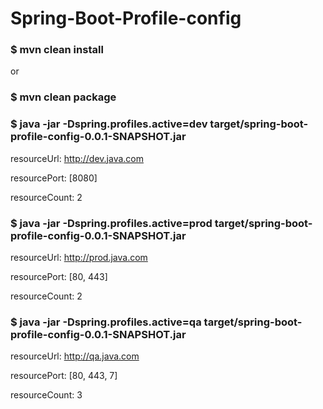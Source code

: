 # Spring-Boot-Profile-config

### $ mvn clean install 
or
### $ mvn clean package

### $ java -jar -Dspring.profiles.active=dev target/spring-boot-profile-config-0.0.1-SNAPSHOT.jar 

resourceUrl: http://dev.java.com

resourcePort: [8080]

resourceCount: 2

### $ java -jar -Dspring.profiles.active=prod target/spring-boot-profile-config-0.0.1-SNAPSHOT.jar

resourceUrl: http://prod.java.com

resourcePort: [80, 443]

resourceCount: 2

### $ java -jar -Dspring.profiles.active=qa target/spring-boot-profile-config-0.0.1-SNAPSHOT.jar

resourceUrl: http://qa.java.com

resourcePort: [80, 443, 7]

resourceCount: 3
